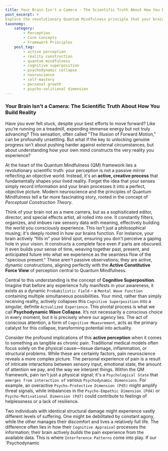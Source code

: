 ```yaml
---
title: Your Brain Isn't a Camera - The Scientific Truth About How You Build Reality
post_excerpt: >
Explore the revolutionary Quantum Mindfulness principle that your brain doesn't passively observe reality, but actively constructs it. This article delves into the scientific basis of active perception, explaining how understanding this process empowers you to reshape your lived experience and overcome the 'illusion of forward motion.' Discover how conscious participation in your internal architecture is the key to genuine progress and personal transformation.
taxonomy:
    category:
        - Perception
        - Core Concepts
        - Framework Principles
    post_tag:
        - active perception
        - reality construction
        - quantum mindfulness
        - cognitive superposition
        - psychodynamic collapse
        - neuroscience
        - self-mastery
        - personal growth
        - psycho-volitional dimension
---
```

### Your Brain Isn't a Camera: The Scientific Truth About How You Build Reality

Have you ever felt stuck, despite your best efforts to move forward? Like you’re running on a treadmill, expending immense energy but not truly advancing? This sensation, often called "The Illusion of Forward Motion," can be profoundly unsettling. But what if the key to unlocking genuine progress isn't about pushing harder against external circumstances, but about understanding how your own mind constructs the very reality you experience?

At the heart of the Quantum Mindfulness (QM) framework lies a revolutionary scientific truth: your perception is not a passive mirror reflecting an objective world. Instead, it's an **active, creative process** that fundamentally shapes your lived reality. Forget the idea that your senses simply record information and your brain processes it into a perfect, objective picture. Modern neuroscience and the principles of Quantum Mindfulness tell a far more fascinating story, rooted in the concept of *Perceptual Construction Theory*.

Think of your brain not as a mere camera, but as a sophisticated editor, director, and special effects artist, all rolled into one. It constantly filters, organizes, and imbues raw sensory data with meaning, effectively building the world you consciously experience. This isn't just a philosophical musing; it's deeply rooted in how our brains function. For instance, your brain actively “fills in” your blind spot, ensuring you don't perceive a gaping hole in your vision. It constructs a complete face even if parts are obscured. It even builds your sense of time, weaving together past, present, and anticipated future into what we experience as the seamless flow of the "specious present." These aren't passive observations; they are active, dynamic constructions, aligning perfectly with the **Active Constitutive Force View** of perception central to Quantum Mindfulness.

Central to this understanding is the concept of **Cognitive Superposition**. Imagine that before any experience fully manifests in your awareness, it exists as a dynamic `Probabilistic Field` – a `Mental Wave Function` containing multiple simultaneous possibilities. Your mind, rather than simply receiving reality, actively collapses this `Cognitive Superposition` into a singular, definite `Actualized Experience`. This pivotal process is what we call **Psychodynamic Wave Collapse**. It’s not necessarily a conscious choice in every moment, but it is precisely where our agency lies. The act of conscious attention, a form of `Cognitive Measurement`, acts as the primary catalyst for this collapse, transforming potential into actuality.

Consider the profound implications of this **active perception** when it comes to something as tangible as chronic pain. Traditional medical models often focus solely on the physical cause—tissue damage, inflammation, or structural problems. While these are certainly factors, pain neuroscience reveals a more complex picture. The personal experience of pain is a result of intricate interactions between sensory input, emotional state, the amount of attention we pay, and the way we interpret things. Within the QM framework, pain isn't just a physical signal; it's a `Psychological State` that `emerges from interaction of` various `Psychodynamic Dimensions`. For example, an overactive `Psycho-Protective Dimension (Pd5)` might amplify threat signals, while imbalances in the `Psycho-Empathic Dimension (Pd4)` or `Psycho-Motivational Dimension (Pd7)` could contribute to feelings of helplessness or a lack of resilience.

Two individuals with identical structural damage might experience vastly different levels of suffering. One might be debilitated by constant agony, while the other manages their discomfort and lives a relatively full life. The difference often lies in how their `Cognitive Appraisal` processes the information; their brain actively *builds* the pain experience from the available data. This is where `Interference Patterns` come into play. If our `Psychodynamic